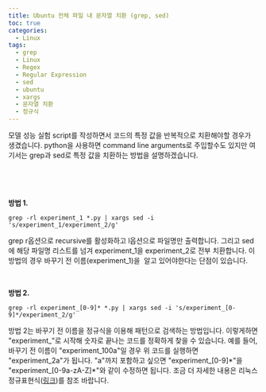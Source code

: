```yaml
---
title: Ubuntu 전체 파일 내 문자열 치환 (grep, sed)
toc: true
categories:
  - Linux
tags:
  - grep
  - Linux
  - Regex
  - Regular Expression
  - sed
  - ubuntu
  - xargs
  - 문자열 치환
  - 정규식
---
```


모델 성능 실험 script를 작성하면서 코드의 특정 값을 반복적으로 치환해야할 경우가 생겼습니다. python을 사용하면 command line arguments로 주입할수도 있지만 여기서는 grep과 sed로 특정 값을 치환하는 방법을 설명하겠습니다.


 


 


**방법 1.**



```
grep -rl experiment_1 *.py | xargs sed -i 's/experiment_1/experiment_2/g'
```

grep r옵션으로 recursive를 활성화하고 l옵션으로 파일명만 출력합니다. 그리고 sed에 해당 파일명 리스트를 넘겨 experiment\_1을 experiment\_2로 전부 치환합니다. 이 방법의 경우 바꾸기 전 이름(experiment\_1)을  알고 있어야한다는 단점이 있습니다.


 


**방법 2.**



```
grep -rl experiment_[0-9]* *.py | xargs sed -i 's/experiment_[0-9]*/experiment_2/g'
```

방법 2는 바꾸기 전 이름을 정규식을 이용해 패턴으로 검색하는 방법입니다. 이렇게하면 "experiment\_"로 시작해 숫자로 끝나는 코드를 정확하게 찾을 수 있습니다. 예를 들어, 바꾸기 전 이름이 "experiment\_100a"일 경우 위 코드를 실행하면 "experiment\_2a"가 됩니다. "a"까지 포함하고 싶으면 "experiment\_[0-9]\*"을 "experiment\_[0-9a-zA-Z]\*"와 같이 수정하면 됩니다. 조금 더 자세한 내용은 리눅스 정규표현식([링크](https://ubuntu.com/blog/regex-basics))를 참조 바랍니다.

